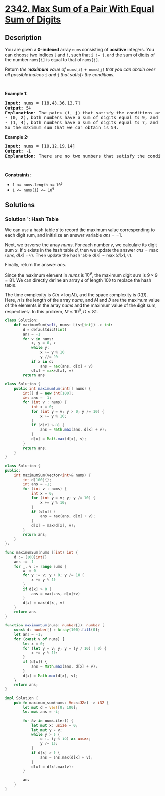 # [2342. Max Sum of a Pair With Equal Sum of Digits](https://leetcode.com/problems/max-sum-of-a-pair-with-equal-sum-of-digits)


## Description

<p>You are given a <strong>0-indexed</strong> array <code>nums</code> consisting of <strong>positive</strong> integers. You can choose two indices <code>i</code> and <code>j</code>, such that <code>i != j</code>, and the sum of digits of the number <code>nums[i]</code> is equal to that of <code>nums[j]</code>.</p>

<p>Return <em>the <strong>maximum</strong> value of </em><code>nums[i] + nums[j]</code><em> that you can obtain over all possible indices </em><code>i</code><em> and </em><code>j</code><em> that satisfy the conditions.</em></p>

<p>&nbsp;</p>
<p><strong class="example">Example 1:</strong></p>

<pre>
<strong>Input:</strong> nums = [18,43,36,13,7]
<strong>Output:</strong> 54
<strong>Explanation:</strong> The pairs (i, j) that satisfy the conditions are:
- (0, 2), both numbers have a sum of digits equal to 9, and their sum is 18 + 36 = 54.
- (1, 4), both numbers have a sum of digits equal to 7, and their sum is 43 + 7 = 50.
So the maximum sum that we can obtain is 54.
</pre>

<p><strong class="example">Example 2:</strong></p>

<pre>
<strong>Input:</strong> nums = [10,12,19,14]
<strong>Output:</strong> -1
<strong>Explanation:</strong> There are no two numbers that satisfy the conditions, so we return -1.
</pre>

<p>&nbsp;</p>
<p><strong>Constraints:</strong></p>

<ul>
	<li><code>1 &lt;= nums.length &lt;= 10<sup>5</sup></code></li>
	<li><code>1 &lt;= nums[i] &lt;= 10<sup>9</sup></code></li>
</ul>

## Solutions

### Solution 1: Hash Table

We can use a hash table $d$ to record the maximum value corresponding to each digit sum, and initialize an answer variable $ans = -1$.

Next, we traverse the array $nums$. For each number $v$, we calculate its digit sum $x$. If $x$ exists in the hash table $d$, then we update the answer $ans = \max(ans, d[x] + v)$. Then update the hash table $d[x] = \max(d[x], v)$.

Finally, return the answer $ans$.

Since the maximum element in $nums$ is $10^9$, the maximum digit sum is $9 \times 9 = 81$. We can directly define an array $d$ of length $100$ to replace the hash table.

The time complexity is $O(n \times \log M)$, and the space complexity is $O(D)$. Here, $n$ is the length of the array $nums$, and $M$ and $D$ are the maximum value of the elements in the array $nums$ and the maximum value of the digit sum, respectively. In this problem, $M \leq 10^9$, $D \leq 81$.

<!-- tabs:start -->

```python
class Solution:
    def maximumSum(self, nums: List[int]) -> int:
        d = defaultdict(int)
        ans = -1
        for v in nums:
            x, y = 0, v
            while y:
                x += y % 10
                y //= 10
            if x in d:
                ans = max(ans, d[x] + v)
            d[x] = max(d[x], v)
        return ans
```

```java
class Solution {
    public int maximumSum(int[] nums) {
        int[] d = new int[100];
        int ans = -1;
        for (int v : nums) {
            int x = 0;
            for (int y = v; y > 0; y /= 10) {
                x += y % 10;
            }
            if (d[x] > 0) {
                ans = Math.max(ans, d[x] + v);
            }
            d[x] = Math.max(d[x], v);
        }
        return ans;
    }
}
```

```cpp
class Solution {
public:
    int maximumSum(vector<int>& nums) {
        int d[100]{};
        int ans = -1;
        for (int v : nums) {
            int x = 0;
            for (int y = v; y; y /= 10) {
                x += y % 10;
            }
            if (d[x]) {
                ans = max(ans, d[x] + v);
            }
            d[x] = max(d[x], v);
        }
        return ans;
    }
};
```

```go
func maximumSum(nums []int) int {
	d := [100]int{}
	ans := -1
	for _, v := range nums {
		x := 0
		for y := v; y > 0; y /= 10 {
			x += y % 10
		}
		if d[x] > 0 {
			ans = max(ans, d[x]+v)
		}
		d[x] = max(d[x], v)
	}
	return ans
}
```

```ts
function maximumSum(nums: number[]): number {
    const d: number[] = Array(100).fill(0);
    let ans = -1;
    for (const v of nums) {
        let x = 0;
        for (let y = v; y; y = (y / 10) | 0) {
            x += y % 10;
        }
        if (d[x]) {
            ans = Math.max(ans, d[x] + v);
        }
        d[x] = Math.max(d[x], v);
    }
    return ans;
}
```

```rust
impl Solution {
    pub fn maximum_sum(nums: Vec<i32>) -> i32 {
        let mut d = vec![0; 100];
        let mut ans = -1;

        for &v in nums.iter() {
            let mut x: usize = 0;
            let mut y = v;
            while y > 0 {
                x += (y % 10) as usize;
                y /= 10;
            }
            if d[x] > 0 {
                ans = ans.max(d[x] + v);
            }
            d[x] = d[x].max(v);
        }

        ans
    }
}
```

<!-- tabs:end -->

<!-- end -->
